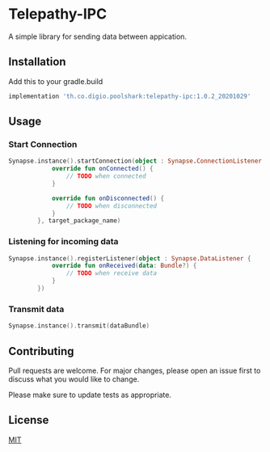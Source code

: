 # Telepathy-IPC

A simple library for sending data between appication.

## Installation

Add this to your gradle.build

```gradle
implementation 'th.co.digio.poolshark:telepathy-ipc:1.0.2_20201029'
```

## Usage

### Start Connection
```kotlin
Synapse.instance().startConnection(object : Synapse.ConnectionListener {
            override fun onConnected() {
                // TODO when connected
            }

            override fun onDisconnected() {
                // TODO when disconnected
            }
        }, target_package_name)
```

### Listening for incoming data
```kotlin
Synapse.instance().registerListener(object : Synapse.DataListener {
            override fun onReceived(data: Bundle?) {
                // TODO when receive data
            }
        })
```

### Transmit data
```kotlin
Synapse.instance().transmit(dataBundle)
```

## Contributing
Pull requests are welcome. For major changes, please open an issue first to discuss what you would like to change.

Please make sure to update tests as appropriate.

## License
[MIT](https://choosealicense.com/licenses/mit/)

